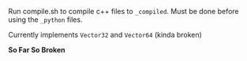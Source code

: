 Run compile.sh to compile c++ files to `_compiled`.
Must be done before using the `_python` files.

Currently implements `Vector32` and `Vector64` (kinda broken)


**So Far So Broken**